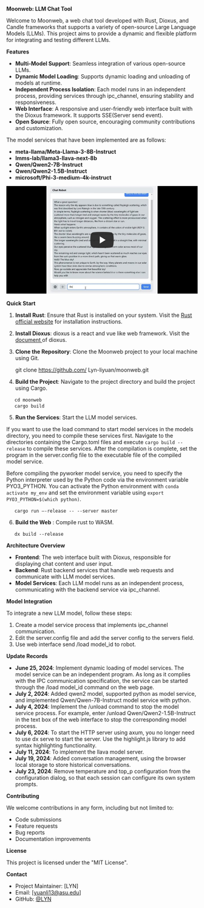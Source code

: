 **Moonweb: LLM Chat Tool**

Welcome to Moonweb, a web chat tool developed with Rust, Dioxus, and Candle frameworks that supports a variety of open-source Large Language Models (LLMs). This project aims to provide a dynamic and flexible platform for integrating and testing different LLMs.

**Features**

- **Multi-Model Support**: Seamless integration of various open-source LLMs.
- **Dynamic Model Loading**: Supports dynamic loading and unloading of models at runtime.
- **Independent Process Isolation**: Each model runs in an independent process, providing services through ipc_channel, ensuring stability and responsiveness.
- **Web Interface**: A responsive and user-friendly web interface built with the Dioxus framework. It supports SSE(Server send event).
- **Open Source**: Fully open source, encouraging community contributions and customization.

The model services that have been implemented are as follows:

- **meta-llama/Meta-Llama-3-8B-Instruct**
- **lmms-lab/llama3-llava-next-8b**
- **Qwen/Qwen2-7B-Instruct**
- **Qwen/Qwen2-1.5B-Instruct**
- **microsoft/Phi-3-medium-4k-instruct**


[![Moonweb Screen Recording Video](https://github.com/Lyn-liyuan/moonweb/blob/main/youtube--play.jpg?raw=true)](https://youtu.be/AfdswX82FOo "Moonweb Screen Recording Video")

**Quick Start**

1. **Install Rust**: Ensure that Rust is installed on your system. Visit the [Rust official website](https://www.rust-lang.org/) for installation instructions.
2. **Install Dioxus**: dioxus is a react and vue like web framework. Visit the [document ](https://dioxuslabs.com/learn/0.5/getting_started)of dioxus.
3. **Clone the Repository**: Clone the Moonweb project to your local machine using Git.

   git clone https://github.com/ Lyn-liyuan/moonweb.git

4. **Build the Project**: Navigate to the project directory and build the project using Cargo.
   
```shell
   cd moonweb
   cargo build
```
5. **Run the Services**: Start the LLM model services.

If you want to use the load command to start model services in the models directory, you need to compile these services first. Navigate to the directories containing the Cargo.toml files and execute `cargo build --release` to compile these services. After the compilation is complete, set the program in the server.config file to the executable file of the compiled model service.

Before compiling the pyworker model service, you need to specify the Python interpreter used by the Python code via the environment variable PYO3_PYTHON. You can activate the Python environment with `conda activate my_env` and set the environment variable using `export PYO3_PYTHON=$(which python)`.

```shell
   cargo run –-release -- --server master
```
6. **Build the Web** : Compile rust to WASM.
```shell
   dx build --release
```
**Architecture Overview**

- **Frontend**: The web interface built with Dioxus, responsible for displaying chat content and user input.
- **Backend**: Rust backend services that handle web requests and communicate with LLM model services.
- **Model Services**: Each LLM model runs as an independent process, communicating with the backend service via ipc_channel.

**Model Integration**

To integrate a new LLM model, follow these steps:

1. Create a model service process that implements ipc_channel communication.
2. Edit the server.config file and add the server config to the servers field.
3. Use web interface send /load model_id to robot.

**Update Records**
- **June 25, 2024**: Implement dynamic loading of model services. The model service can be an independent program. As long as it complies with the IPC communication specification, the service can be started through the /load model_id command on the web page.
- **July 2, 2024**: Added qwen2 model, supported python as model service, and implemented Qwen/Qwen-7B-Instruct model service with python.
- **July 4, 2024**: Implement the /unload command to stop the model service process. For example, enter /unload Qwen/Qwen2-1.5B-Instruct in the text box of the web interface to stop the corresponding model process.
- **July 6, 2024**: To start the HTTP server using axum, you no longer need to use dx serve to start the server. Use the highlight.js library to add syntax highlighting functionality.
- **July 11, 2024**: To implement the llava model server.
- **July 19, 2024**: Added conversation management, using the browser local storage to store historical conversations.
- **July 23, 2024**: Remove temperature and top_p configuration from the configuration dialog, so that each session can configure its own system prompts.

**Contributing**

We welcome contributions in any form, including but not limited to:

- Code submissions
- Feature requests
- Bug reports
- Documentation improvements


**License**

This project is licensed under the "MIT License".

**Contact**

- Project Maintainer: [LYN]
- Email: [yuanli13@asu.edu]
- GitHub: [@LYN](https://github.com/Lyn-liyuan)
